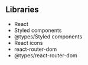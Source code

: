## Libraries

- React
- Styled components
- @types/Styled components
- React icons
- react-router-dom
- @types/react-router-dom

